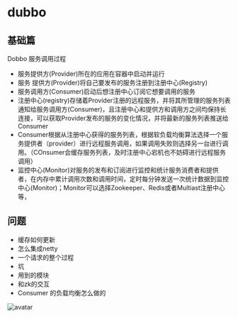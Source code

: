 # dubbo
## 基础篇
Dobbo 服务调用过程
- 服务提供方(Provider)所在的应用在容器中启动并运行
- 服务 提供方(Provider)将自己要发布的服务注册到注册中心(Registry)
- 服务调用方(Consumer)启动后想注册中心订阅它想要调用的服务
- 注册中心(registry)存储着Provider注册的远程服务，并将其所管理的服务列表通知给服务调用方(Consumer)，且注册中心和提供方和调用方之间均保持长连接，可以获取Provider发布的服务的变化情况，并将最新的服务列表推送给Consumer
- Consumer根据从注册中心获得的服务列表，根据软负载均衡算法选择一个服务提供者（provider）进行远程服务调用，如果调用失败则选择另一台进行调用。（COnsumer会缓存服务列表，及时注册中心宕机也不妨碍进行远程服务调用）
- 监控中心(Monitor)对服务的发布和订阅进行监控和统计服务消费者和提供者，在内存中累计调用次数和调用时间，定时每分钟发送一次统计数据到监控中心(Monitor)；Monitor可以选择Zookeeper、Redis或者Multiast注册中心等，


## 问题
- 缓存如何更新
- 怎么集成netty
- 一个请求的整个过程
- 坑
- 用到的模块
- 和zk的交互
- Consumer 的负载均衡怎么做的


![avatar](https://img-blog.csdnimg.cn/20200301232431652.jpg) 